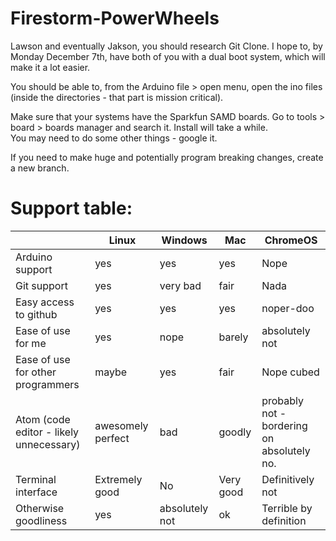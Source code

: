 # Firestorm-PowerWheels

Lawson and eventually Jakson, you should research Git Clone. I hope to, by Monday December 7th, have both of you with a dual boot system, which will make it a lot easier.

You should be able to, from the Arduino file > open menu, open the ino files (inside the directories - that part is mission critical).

Make sure that your systems have the Sparkfun SAMD boards. Go to tools > board > boards manager and search it. Install will take a while.  
You may need to do some other things - google it.

If you need to make huge and potentially program breaking changes, create a new branch.

# Support table:

|                                              | Linux             | Windows        | Mac    | ChromeOS                                   |
| - | - | -------        | ---    | --------                                   |
| Arduino support | yes               | yes            | yes    | Nope                                       |
| Git support | yes               | very bad       | fair   | Nada                                       |
| Easy access to github | yes               | yes            | yes    | noper-doo                                  |
| Ease of use for me | yes               | nope           | barely | absolutely not                             |
| Ease of use for other programmers | maybe             | yes            | fair   | Nope cubed                                 |
| Atom (code editor - likely unnecessary) | awesomely perfect | bad            | goodly | probably not - bordering on absolutely no. |
| Terminal interface | Extremely good | No | Very good | Definitively not |
| Otherwise goodliness | yes               | absolutely not | ok     | Terrible by definition |

